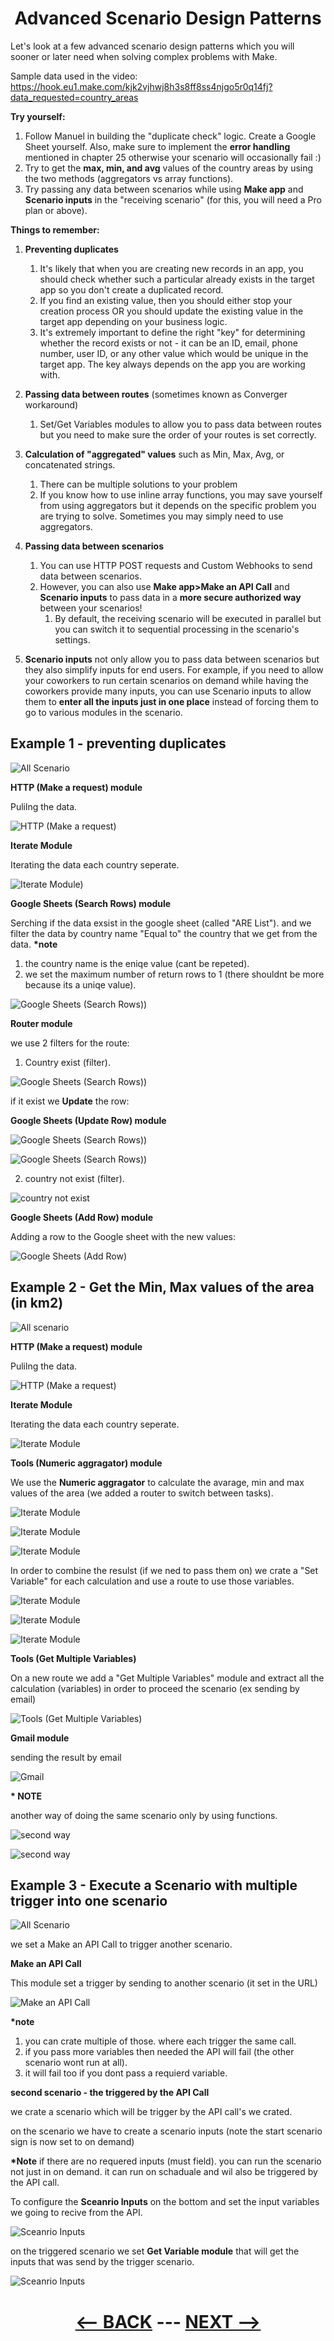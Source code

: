 <div align="center">



# Advanced Scenario Design Patterns

</div>

Let's look at a few advanced scenario design patterns which you will sooner or later need when solving complex problems with Make.

Sample data used in the video:
https://hook.eu1.make.com/kjk2vjhwj8h3s8ff8ss4njgo5r0q14fj?data_requested=country_areas

__Try yourself:__

1. Follow Manuel in building the "duplicate check" logic. Create a Google Sheet yourself. Also, make sure to implement the __error handling__ mentioned in chapter 25 otherwise your scenario will occasionally fail :)
2. Try to get the __max, min, and avg__ values of the country areas by using the two methods (aggregators vs array functions).
3. Try passing any data between scenarios while using __Make app__ and __Scenario inputs__ in the "receiving scenario" (for this, you will need a Pro plan or above).

__Things to remember:__

1. __Preventing duplicates__
   1. It's likely that when you are creating new records in an app, you should check whether such a particular already exists in the target app so you don't create a duplicated record.
   2. If you find an existing value, then you should either stop your creation process OR you should update the existing value in the target app depending on your business logic.
   3. It's extremely important to define the right "key" for determining whether the record exists or not - it can be an ID, email, phone number, user ID, or any other value which would be unique in the target app. The key always depends on the app you are working with.
      
2. __Passing data between routes__ (sometimes known as Converger workaround)
   1. Set/Get Variables modules to allow you to pass data between routes but you need to make sure the order of your routes is set correctly.
  
3. __Calculation of "aggregated" values__ such as Min, Max, Avg, or concatenated strings.
   1. There can be multiple solutions to your problem
   2. If you know how to use inline array functions, you may save yourself from using aggregators but it depends on the specific problem you are trying to solve. Sometimes you may simply need to use aggregators.
      
4. __Passing data between scenarios__
   1. You can use HTTP POST requests and Custom Webhooks to send data between scenarios.
   2. However, you can also use __Make app>Make an API Call__ and __Scenario inputs__ to pass data in a __more secure authorized way__ between your scenarios!
      1. By default, the receiving scenario will be executed in parallel but you can switch it to sequential processing in the scenario's settings.

5. __Scenario inputs__ not only allow you to pass data between scenarios but they also simplify inputs for end users. For example, if you need to allow your coworkers to run certain scenarios on demand while having the coworkers provide many inputs, you can use Scenario inputs to allow them to __enter all the inputs just in one place__ instead of forcing them to go to various modules in the scenario.



## Example 1 - preventing duplicates


   ![All Scenario](pic/l4scenariodesign.gif) 

__HTTP (Make a request) module__

Pulilng the data.

   ![HTTP (Make a request)](pic/l4scenariodesignhttp.gif) 

__Iterate Module__

Iterating the data each country seperate.

   ![Iterate Module)](pic/l4scenariodesigniterate.gif) 

__Google Sheets (Search Rows) module__

Serching if the data exsist in the google sheet (called "ARE List"). and we filter the data by country name "Equal to" the country that we get from the data.
__*note__ 
   1. the country name is the eniqe value (cant be repeted).
   2. we set the maximum number of return rows to 1 (there shouldnt be more because its a uniqe value).

   ![Google Sheets (Search Rows))](pic/l4scenariodesignsearchrow.gif) 

__Router module__

we use 2 filters for the route:
   1. Country exist (filter).

![Google Sheets (Search Rows))](pic/l4scenariodesignexist.gif) 

   if it exist we __Update__ the row:

__Google Sheets (Update Row) module__

![Google Sheets (Search Rows))](pic/l4scenariodesignupdate.gif) 

![Google Sheets (Search Rows))](pic/l4scenariodesignupdate1.gif) 

   2. country not exist (filter).

![country not exist](pic/l4scenariodesignnotexist.gif) 

__Google Sheets (Add Row) module__

Adding a row to the Google sheet with the new values:

![Google Sheets (Add Row)](pic/l4scenariodesignadd.gif) 


## Example 2 - Get the Min, Max values of the area (in km2)

![All scenario](pic/l4scenariodesignex2all.gif) 

__HTTP (Make a request) module__

Pulilng the data.

   ![HTTP (Make a request)](pic/l4scenariodesignhttp.gif) 

__Iterate Module__

Iterating the data each country seperate.

   ![Iterate Module](pic/l4scenariodesigniterate.gif) 

__Tools (Numeric aggragator) module__

We use the __Numeric aggragator__ to calculate the avarage, min and max values of the area (we added a router to switch between tasks).

   ![Iterate Module](pic/l4scenariodesignex2avg.gif) 

   ![Iterate Module](pic/l4scenariodesignex2max.gif) 

   ![Iterate Module](pic/l4scenariodesignex2min.gif) 


In order to combine the resulst (if we ned to pass them on) we crate a "Set Variable" for each calculation and use a route to use those variables.

   ![Iterate Module](pic/l4scenariodesignex2setavg.gif) 

   ![Iterate Module](pic/l4scenariodesignex2setmax.gif)    

   ![Iterate Module](pic/l4scenariodesignex2setmin.gif) 


__Tools (Get Multiple Variables)__
   
On a new route we add a "Get Multiple Variables" module and extract all the calculation (variables) in order to proceed the scenario (ex sending by email)


   ![Tools (Get Multiple Variables)](pic/l4scenariodesignex2getvar.gif) 

   
__Gmail module__

sending the result by email

   ![Gmail](pic/l4scenariodesignex2email.gif) 

__* NOTE__

another way of doing the same scenario only by using functions.

   ![second way](pic/l4scenariodesignex2all1.gif) 

   ![second way](pic/l4scenariodesignex2other.gif)  


## Example 3 - Execute a Scenario with multiple trigger into one scenario
   
   ![All Scenario](pic/l4scenariodesignex3all.gif)    

we set a Make an API Call to trigger another scenario.

__Make an API Call__

This module set a trigger by sending to another scenario (it set in the URL)

   ![Make an API Call](pic/l4scenariodesignex3makeapi.gif)    

__*note__ 
1. you can crate multiple of those. where each trigger the same call.
2. if you pass more variables then needed the API will fail (the other scenario wont run at all).
3. it will fail too if you dont pass a requierd variable.


__second scenario - the triggered by the API Call__

we crate a scenario which will be trigger by the API call's we crated.

on the scenario we have to create a scenario inputs (note the start scenario sign is now set to on demand)

__*Note__ if there are no requered inputs (must field). you can run the scenario not just in on demand. it can run on schaduale and wil also be triggered by the API call.
   
To configure the __Sceanrio Inputs__ on the bottom and set the input variables we going to recive from the API.

   ![Sceanrio Inputs](pic/l4scenariodesignex3inputs.gif)    

on the triggered scenario we set __Get Variable module__ that will get the inputs that was send by the trigger scenario.


   ![Sceanrio Inputs](pic/l4scenariodesignex3get.gif)    


<div align="center">


# [<-- BACK](l4arrayoperations.md) --- [NEXT -->](l4textparser&regex.md)
</div>
